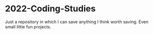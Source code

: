 # 2022-Coding-Studies
Just a repository in which I can save anything I think worth saving. Even small little fun projects.
